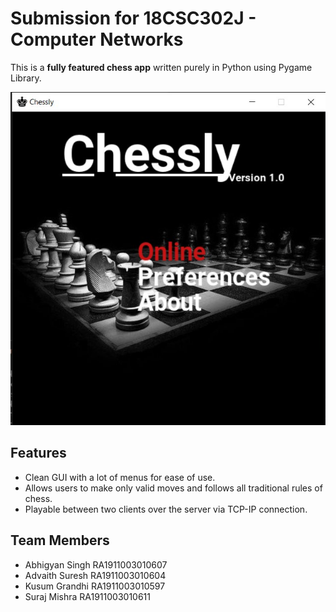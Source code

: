 # Submission for 18CSC302J - Computer Networks
This is a **fully featured chess app** written purely in Python using Pygame Library.

![main image](screenshots/main.jpg)

<!-- Click [here](screenshots/screenshots.md) to see more few screenshots of My-PyChess in action!
 -->
<!-- Any bug-reports, suggestions or questions, you can leave it in the github issues section.
If you want to directly communicate with me, you can mail me: itsankith26@gmail.com

The My-PyChess project is available under MIT License. The MIT Licence applies to all the resources I have created in this project. This includes all the python files and text files. But some resources(images, sounds and font file) are not created by me, I have downloaded these from the internet. I have given credits to the authors of these resources in [this file](res/CREDITS.txt). All these resources maintain the original licenses that the authors have leased them under (These licenses permit my use of the respective resources in this project). -->

<!-- ## Getting started, with python source code(All OS support)
- Make sure you have **python** and **pygame** installed and working.
- Clone this repository (or download zip file and extract it).
- Then, run the **pychess.py** file. Trying to run any other file will not run the game.
- Those who are running older versions of this app, can upgrade to the latest version by the same method.

## Getting started, by downloading executable(Windows OS only)
- If you are only interested in chess and not python programming, head to releases section on github. 
- There, you will find executable packages under the respective versions. 
- Download the My-PyChess-win-exe.zip from the latest version, extract the folder into your computer.
- Run My-PyChess.exe
- Those who are running older versions of this app, can upgrade to the latest version by the same method.

Interested in python game development with pygame and want to learn from this applicaton - I have released a [lite implementation](https://github.com/ankith26/My-PyChess-lite/) of My-PyChess, that focuses just on chess programming - free from all the code for menus, singleplayer, online etc. 
 -->
 
## Features
- Clean GUI with a lot of menus for ease of use.
- Allows users to make only valid moves and follows all traditional rules of chess.
- Playable between two clients over the server via TCP-IP connection.


## Team Members
- Abhigyan Singh RA1911003010607
- Advaith Suresh RA1911003010604
- Kusum Grandhi RA1911003010597
- Suraj Mishra RA1911003010611

<!-- 

Click [here](CHANGELOG.md) to see full changelog. -->
<!-- 
## Online Gameplay
- You can self-host the My-PyChess online server(read more [here](onlinehowto.txt) ).
- Apart from that, I have launched a public My-PyChess server for PUBLIC BETA TESTING, which ANYONE in the world can connect to.

- Caveat: The server is on a IPv6-only network. This means that your network MUST SUPPORT IPv6 to connect. If your network does not support IPv6, try any other internet network. In my experience, many mobile networks are supporting IPv6 technology, so try mobile network tethering/hotspots. -->

<!-- ### How to test wether your network supports IPv6
- A reliable way to test would be to enter "ipv6.google.com" in the browser window. If google pops up, then IPv6 is working for you. -->
<!-- 
## How to customise the game using preferences
- In the main game menu, click preferences.
- Hover over each name to know more about them.

1. Sounds: When True, sounds are enabled.
2. Flip: When True, it shows the chess board from the perspective of the player who is playing, otherwise shows a constant board with white side at the bottom.
3. SlideShow: When True, it will show a slideshow of images on main menu.
4. Show moves: When True, it will show all legal move options for a selected piece during gameplay.
5. Undo: When True, it allows users to undo.
6. Show Clock: When True, it shows a clock in multiplayer chess mode when timer is disabled, clock displayes total time elapsed since start.

- You can also open res/preferences.txt and edit the file to your preferences

## What's Next
- I prefer to work on this app locally, I do not commit to github for every change I make. I only commit when a new version is available or when I update any readme, etc.
- For the next version (v3.3), I plan to release less of new features and focus on the GUI along with any bugfixes or performance improvements. Mainly because v3.2 has come with a lot of code refactoring, new features and changes to the backend, and GUI hasn't recieved much attention by me in this release.
 -->
